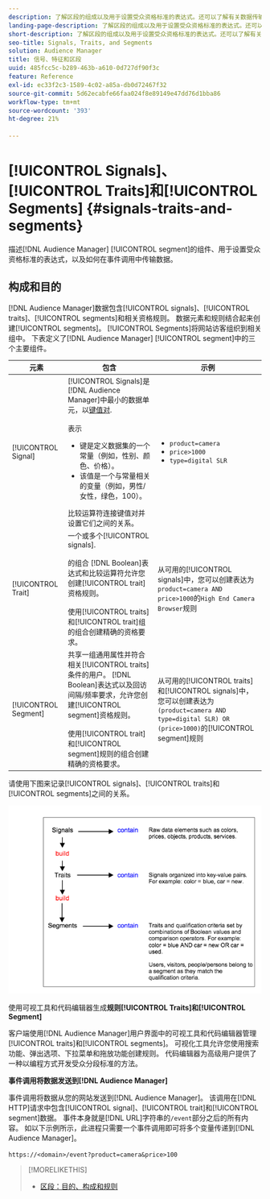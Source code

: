 ```yaml
---
description: 了解区段的组成以及用于设置受众资格标准的表达式。还可以了解有关数据传输方式的信息。
landing-page-description: 了解区段的组成以及用于设置受众资格标准的表达式。还可以了解有关数据传输方式的信息。
short-description: 了解区段的组成以及用于设置受众资格标准的表达式。还可以了解有关数据传输方式的信息。
seo-title: Signals, Traits, and Segments
solution: Audience Manager
title: 信号、特征和区段
uuid: 485fcc5c-b289-463b-a610-0d727df90f3c
feature: Reference
exl-id: ec33f2c3-1589-4c02-a85a-db0d72467f32
source-git-commit: 5d62ecabfe66faa024f8e89149e47dd76d1bba86
workflow-type: tm+mt
source-wordcount: '393'
ht-degree: 21%

---
```


# [!UICONTROL Signals]、[!UICONTROL Traits]和[!UICONTROL Segments] {#signals-traits-and-segments}

描述[!DNL Audience Manager] [!UICONTROL segment]的组件、用于设置受众资格标准的表达式，以及如何在事件调用中传输数据。

## 构成和目的

[!DNL Audience Manager]数据包含[!UICONTROL signals]、[!UICONTROL traits]、[!UICONTROL segments]和相关资格规则。 数据元素和规则结合起来创建[!UICONTROL segments]。 [!UICONTROL Segments]将网站访客组织到相关组中。 下表定义了[!DNL Audience Manager] [!UICONTROL segment]中的三个主要组件。

| 元素 | 包含 | 示例 |
|---|---|---|
| [!UICONTROL Signal] | [!UICONTROL Signals]是[!DNL Audience Manager]中最小的数据单元，以[键值对](../reference/key-value-pairs-explained.md).<br><br>表示<ul><li>键是定义数据集的一个常量（例如，性别、颜色、价格）。</li><li>该值是一个与常量相关的变量（例如，男性/女性，绿色，100）。</li></ul>比较运算符连接键值对并设置它们之间的关系。 | <ul><li>`product=camera`</li><li>`price>1000`</li><li>`type=digital SLR`</li></ul> |
| [!UICONTROL Trait] | 一个或多个[!UICONTROL signals].<br><br>的组合 [!DNL Boolean]表达式和比较运算符允许您创建[!UICONTROL trait]资格规则。 <br><br>使用[!UICONTROL traits]和[!UICONTROL trait]组的组合创建精确的资格要求。 | 从可用的[!UICONTROL signals]中，您可以创建表达为`product=camera AND price>1000`的`High End Camera Browser`规则 |
| [!UICONTROL Segment] | 共享一组通用属性并符合相关[!UICONTROL traits]条件的用户。 [!DNL Boolean]表达式以及回访间隔/频率要求，允许您创建[!UICONTROL segment]资格规则。<br><br>使用[!UICONTROL trait]和[!UICONTROL segment]规则的组合创建精确的资格要求。 | 从可用的[!UICONTROL traits]和[!UICONTROL signals]中，您可以创建表达为`(product=camera AND type=digital SLR) OR (price>1000)`的[!UICONTROL segment]规则 |

请使用下图来记录[!UICONTROL signals]、[!UICONTROL traits]和[!UICONTROL segments]之间的关系。

![](assets/signals-traits-segments.png)

使用可视工具和代码编辑器生成&#x200B;**规则[!UICONTROL Traits]和[!UICONTROL Segment]**

客户端使用[!DNL Audience Manager]用户界面中的可视工具和代码编辑器管理[!UICONTROL traits]和[!UICONTROL segments]。 可视化工具允许您使用搜索功能、弹出选项、下拉菜单和拖放功能创建规则。 代码编辑器为高级用户提供了一种以编程方式开发受众分段标准的方法。

**事件调用将数据发送到[!DNL Audience Manager]**

事件调用将数据从您的网站发送到[!DNL Audience Manager]。 该调用在[!DNL HTTP]请求中包含[!UICONTROL signal]、[!UICONTROL trait]和[!UICONTROL segment]数据。 事件本身就是[!DNL URL]字符串的`/event`部分之后的所有内容。 如以下示例所示，此进程只需要一个事件调用即可将多个变量传递到[!DNL Audience Manager]。

`https://<domain>/event?product=camera&price>100`

>[!MORELIKETHIS]
>
>* [区段：目的、构成和规则](../features/segments/segments-purpose.md)
